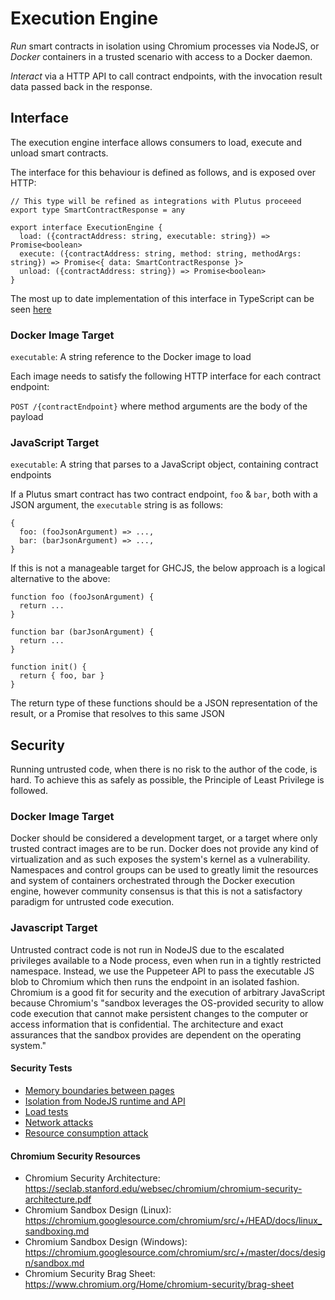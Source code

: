 # Execution Engine

_Run_ smart contracts in isolation using Chromium processes via NodeJS, or _Docker_ containers in a trusted scenario with access to a Docker daemon.

_Interact_ via a HTTP API to call contract endpoints, with the invocation result data passed back in the response.

## Interface

The execution engine interface allows consumers to load, execute and unload smart contracts.

The interface for this behaviour is defined as follows, and is exposed over HTTP:

```
// This type will be refined as integrations with Plutus proceeed
export type SmartContractResponse = any

export interface ExecutionEngine {
  load: ({contractAddress: string, executable: string}) => Promise<boolean>
  execute: ({contractAddress: string, method: string, methodArgs: string}) => Promise<{ data: SmartContractResponse }>
  unload: ({contractAddress: string}) => Promise<boolean>
}
```

The most up to date implementation of this interface in TypeScript can be seen [here](ExecutionEngine.ts)

### Docker Image Target

`executable`: A string reference to the Docker image to load

Each image needs to satisfy the following HTTP interface for each contract endpoint:

`POST /{contractEndpoint}` where method arguments are the body of the payload

### JavaScript Target

`executable`: A string that parses to a JavaScript object, containing contract endpoints

If a Plutus smart contract has two contract endpoint, `foo` & `bar`, both with a JSON argument, the `executable` string is as follows:

```
{
  foo: (fooJsonArgument) => ...,
  bar: (barJsonArgument) => ...,
}
```

If this is not a manageable target for GHCJS, the below approach is a logical alternative to the above:

```
function foo (fooJsonArgument) {
  return ...
}

function bar (barJsonArgument) {
  return ...
}

function init() {
  return { foo, bar }
}
```

The return type of these functions should be a JSON representation of the result, or a Promise that resolves to this same JSON

## Security

Running untrusted code, when there is no risk to the author of the code, is hard. To achieve this as safely as possible, the Principle of Least Privilege is followed.

### Docker Image Target

Docker should be considered a development target, or a target where only trusted contract images are to be run. Docker does not provide any kind of virtualization and as such exposes the system's kernel as a vulnerability. Namespaces and control groups can be used to greatly limit the resources and system of containers orchestrated through the Docker execution engine, however community consensus is that this is not a satisfactory paradigm for untrusted code execution.

### Javascript Target

Untrusted contract code is not run in NodeJS due to the escalated privileges available to a Node process, even when run in a tightly restricted namespace. Instead, we use the Puppeteer API to pass the executable JS blob to Chromium which then runs the endpoint in an isolated fashion. Chromium is a good fit for security and the execution of arbitrary JavaScript because Chromium's "sandbox leverages the OS-provided security to allow code execution that cannot make persistent changes to the computer or access information that is confidential. The architecture and exact assurances that the sandbox provides are dependent on the operating system."

#### Security Tests

- [Memory boundaries between pages](test/security/node_js/page_boundaries.spec.ts)
- [Isolation from NodeJS runtime and API](test/security/node_js/isolation_from_nodejs.spec.ts)
- [Load tests](test/security/node_js/load_test.spec.ts)
- [Network attacks](test/security/node_js/network_attacks.spec.ts)
- [Resource consumption attack](test/security/node_js/resource_consumption_attack.spec.ts)

#### Chromium Security Resources

- Chromium Security Architecture: https://seclab.stanford.edu/websec/chromium/chromium-security-architecture.pdf
- Chromium Sandbox Design (Linux): https://chromium.googlesource.com/chromium/src/+/HEAD/docs/linux_sandboxing.md
- Chromium Sandbox Design (Windows): https://chromium.googlesource.com/chromium/src/+/master/docs/design/sandbox.md
- Chromium Security Brag Sheet: https://www.chromium.org/Home/chromium-security/brag-sheet